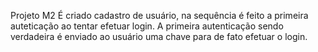 Projeto M2
É criado cadastro de usuário, na sequência é feito a primeira auteticação ao tentar efetuar login.
A primeira autenticação sendo verdadeira é enviado ao usuário uma chave para de fato efetuar o login.
